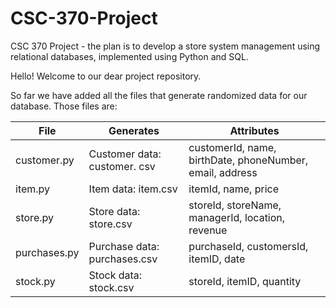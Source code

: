 # CSC-370-Project
CSC 370 Project - the plan is to develop a store system management using relational databases, implemented using Python and SQL.

Hello! 
Welcome to our dear project repository.

So far we have added all the files that generate randomized data for our database. Those files are:
   
   | File              | Generates                        | Attributes                                               |
   | ----------------- | -------------------------------- | -------------------------------------------------------- |
   | customer.py     | Customer data: customer. csv     | customerId, name, birthDate, phoneNumber, email, address |
   | item.py         | Item data: item.csv              | itemId, name, price                                      |
   | store.py        | Store data: store.csv            | storeId, storeName, managerId, location, revenue         |
   | purchases.py    | Purchase data: purchases.csv     | purchaseId, customersId, itemID, date                    |
   | stock.py        | Stock data: stock.csv            | storeId, itemID, quantity                                |
   
